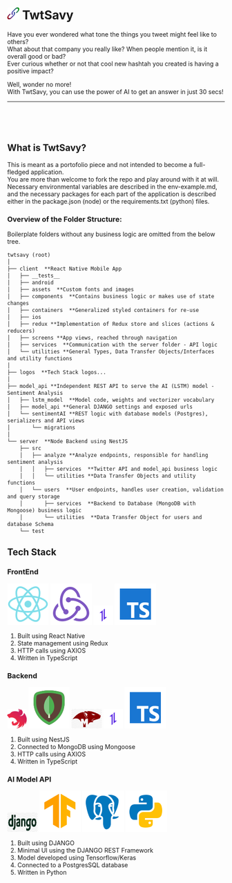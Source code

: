 # <img src="./logos/logo_no_borders.svg" width="28px" height="28px"> TwtSavy 

Have you ever wondered what tone the things you tweet might feel like to others?  
What about that company you really like? When people mention it, is it overall good or bad?  
Ever curious whether or not that cool new hashtah you created is having a positive impact?  

Well, wonder no more!  
With TwtSavy, you can use the power of AI to get an answer in just 30 secs!  

<hr>
<br><br><br>

## What is TwtSavy?

This is meant as a portofolio piece and not intended to become a full-fledged application.  
You are more than welcome to fork the repo and play around with it at will. Necessary environmental variables are described in the env-example.md, and the necessary packages for each part of the application is described either in the package.json (node) or the requirements.txt (python) files.

### Overview of the Folder Structure:
Boilerplate folders without any business logic are omitted from the below tree.  
```
twtsavy (root)  
│
├── client  **React Native Mobile App  
│   ├── __tests__
│   ├── android  
│   ├── assets  **Custom fonts and images
│   ├── components  **Contains business logic or makes use of state changes
│   ├── containers  **Generalized styled containers for re-use
│   ├── ios  
│   ├── redux **Implementation of Redux store and slices (actions & reducers)
│   ├── screens **App views, reached through navigation
│   ├── services  **Communication with the server folder - API logic
│   └── utilities **General Types, Data Transfer Objects/Interfaces and utility functions
│
├── logos  **Tech Stack logos...
│
├── model_api **Independent REST API to serve the AI (LSTM) model - Sentiment Analysis
│   ├── lstm_model  **Model code, weights and vectorizer vocabulary
│   ├── model_api **General DJANGO settings and exposed urls
│   └── sentimentAI **REST logic with database models (Postgres), serializers and API views
│       └── migrations  
│
└── server  **Node Backend using NestJS
    ├── src  
    │   ├── analyze **Analyze endpoints, responsible for handling sentiment analysis
    │   │   ├── services  **Twitter API and model_api business logic
    │   │   └── utilities **Data Transfer Objects and utility functions
    │   └── users  **User endpoints, handles user creation, validation and query storage
    │       ├── services  **Backend to Database (MongoDB with Mongoose) business logic
    │       └── utilities  **Data Transfer Object for users and database Schema
    └── test  
```

## Tech Stack
### FrontEnd
<img src="./logos/icons8-react-native.svg"> <img src="./logos/icons8-redux.svg"> <img src="./logos/axios.png" width="45px" height="45px"> <img src="./logos/icons8-typescript.svg"> 

1. Built using React Native 
2. State management using Redux
3. HTTP calls using AXIOS
4. Written in TypeScript

### Backend
<img src="./logos/nestjs.png" width="45px" height="45px"> <img src="./logos/icons8-mongodb.svg"> <img src="./logos/mongoose.png" width="70px" height="45px"> <img src="./logos/axios.png" width="45px" height="45px"> <img src="./logos/icons8-typescript.svg"> 

1. Built using NestJS
2. Connected to MongoDB using Mongoose
3. HTTP calls using AXIOS
4. Written in TypeScript

### AI Model API
<img src="./logos/django.png" width="70px" height="45px"> <img src="./logos/icons8-tensorflow.svg"> <img src="./logos/icons8-postgresql.svg"> <img src="./logos/icons8-python.svg"> 

1. Built using DJANGO
2. Minimal UI using the DJANGO REST Framework
3. Model developed using Tensorflow/Keras
4. Connected to a PostgresSQL database
5. Written in Python
